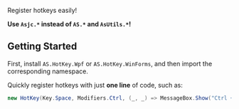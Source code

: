 Register hotkeys easily!

**Use `Asjc.*` instead of `AS.*` and `AsUtils.*`!**

## Getting Started

First, install `AS.HotKey.Wpf` or `AS.HotKey.WinForms`, and then import the corresponding namespace.

Quickly register hotkeys with just **one line** of code, such as:

```csharp
new HotKey(Key.Space, Modifiers.Ctrl, (_, _) => MessageBox.Show("Ctrl + Space"));
```

